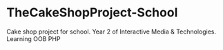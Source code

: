 # TheCakeShopProject-School
Cake shop project for school. Year 2 of Interactive Media &amp; Technologies. Learning OOB PHP
